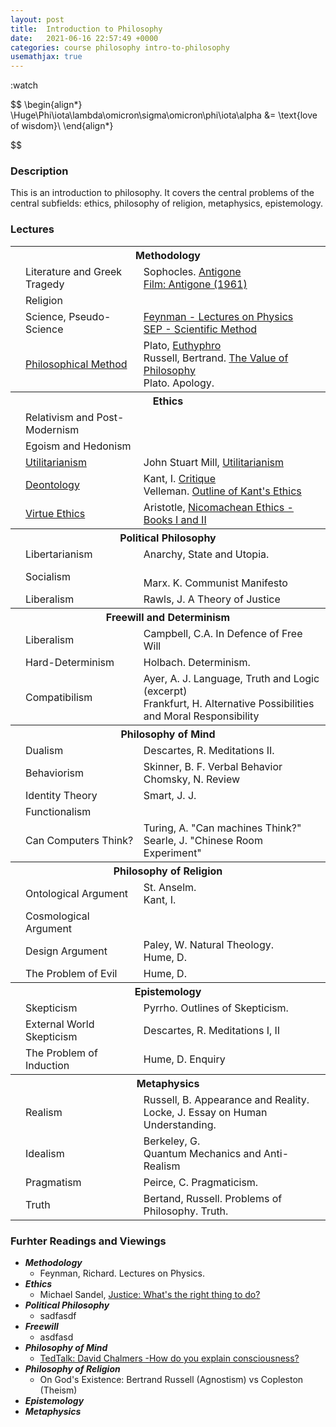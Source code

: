 ```yaml
---
layout: post
title:  Introduction to Philosophy
date:   2021-06-16 22:57:49 +0000
categories: course philosophy intro-to-philosophy
usemathjax: true
---
```


<!--### Title  -->:watch

$$ 
\begin{align*}
\Huge\Phi\iota\lambda\omicron\sigma\omicron\phi\iota\alpha &= \text{love of wisdom}\\
\end{align*}

$$

### Description

This is an introduction to philosophy. It covers the central problems of the central subfields: ethics, philosophy of religion, metaphysics, epistemology.

### Lectures

<table>
  <tbody>
    <!-- Methodology -->
    <tr><th colspan="4">Methodology</th></tr>
    <tr><td></td><td>Literature and Greek Tragedy</td><td>Sophocles. <a href="{{ site.baseurl }}/assets/courses/intro/readings/sophocles-antigone.pdf">Antigone</a><br><a href="https://www.imdb.com/title/tt0055375/">Film: Antigone (1961)</a><br></td></tr>
    <tr><td></td><td>Religion</td><td></td></tr>
    <tr><td></td><td>Science, Pseudo-Science</td><td><a href="ihttps://www.youtube.com/watch?v=EYPapE-3FRw">Feynman - Lectures on Physics</a><br><a href="https://plato.stanford.edu/entries/scientific-method/">SEP - Scientific Method</a></td></tr>
    <tr><td></td><td><a href="{{ site.baseurl }}/assets/courses/intro/lectures/3-method.pdf">Philosophical Method</a></td><td>Plato, <a href="{{ site.baseurl }}/assets/courses/intro/readings/plato-euthyphro.pdf">Euthyphro</a><br>Russell, Bertrand. <a href="{{ site.baseurl }}/assets/courses/intro/readings/russell-value-of-philosophy.pdf">The Value of Philosophy</a><br>Plato. Apology.</td></tr>
    <!-- Ethics -->
    <tr><th colspan="3">Ethics</th></tr>
    <tr><td></td><td>Relativism and Post-Modernism</td><td></td></tr>
    <tr><td></td><td>Egoism and Hedonism</td><td></td></tr>
    <tr><td></td><td><a href="{{ site.baseurl }}/assets/courses/intro/lectures/4-utilitarianism.pdf">Utilitarianism</a></td><td>John Stuart Mill, <a href="{{ site.baseurl }}/assets/courses/intro/readings/mill-utilitarianism.pdf">Utilitarianism</a></td></tr>
    <tr><td></td><td><a href="{{ site.baseurl }}/assets/courses/intro/lectures/5-deontology.pdf">Deontology</a></td><td>Kant, I. <a href="{{ site.baseurl }}/assets/courses/intro/readings/kant-c.pdf">Critique</a><br>Velleman. <a href="https://www.google.com">Outline of Kant's Ethics</a></td></tr>
    <tr><td></td><td><a href="{{ site.baseurl }}/assets/courses/intro/lectures/6-virtue-ethics.pdf">Virtue Ethics</a></td><td>Aristotle, <a href="{{ site.baseurl }}/assets/courses/intro/readings/aristotle-nicomachean-ethics-I-II.pdf">Nicomachean Ethics - Books I and II</a></td></tr>
    <!-- Political Philosophy -->
    <tr><th colspan="3">Political Philosophy</th></tr>
    <tr><td></td><td>Libertarianism</td><td>Anarchy, State and Utopia.</td></tr>
    <tr><td></td><td>Socialism</td><td> <br>Marx. K. Communist Manifesto</td></tr>
    <tr><td></td><td>Liberalism</td><td>Rawls, J. A Theory of Justice</td></tr>
    <!-- Phliosophy of Mind -->
    <tr><th colspan="3">Freewill and Determinism</th></tr>
    <tr><td></td><td>Liberalism</td><td>Campbell, C.A. In Defence of Free Will</td></tr>
    <tr><td></td><td>Hard-Determinism</td><td>Holbach. Determinism.</td></tr>
    <tr><td></td><td>Compatibilism</td><td>Ayer, A. J. Language, Truth and Logic (excerpt)<br>Frankfurt, H. Alternative Possibilities and Moral Responsibility</td></tr>
    <tr><th colspan="3">Philosophy of Mind</th></tr>
    <tr><td></td><td>Dualism</td><td>Descartes, R. Meditations II.</td></tr>
    <tr><td></td><td>Behaviorism</td><td>Skinner, B. F. Verbal Behavior <br>Chomsky, N. Review</td></tr>
    <tr><td></td><td>Identity Theory</td><td>Smart, J. J. </td></tr>
    <tr><td></td><td>Functionalism</td><td></td></tr>
    <!-- 2Dimensionalism: Chalmers, Consciousness and its Place in Nature -->
    <tr><td></td><td>Can Computers Think?</td><td>Turing, A. "Can machines Think?"<br>Searle, J. "Chinese Room Experiment"</td></tr>
    <!-- Philosophy of Religion -->
    <tr><th colspan="3">Philosophy of Religion</th></tr>
    <tr><td></td><td>Ontological Argument</td><td>St. Anselm. <br>Kant, I.</td></tr>
    <tr><td></td><td>Cosmological Argument</td><td></td></tr>
    <tr><td></td><td>Design Argument</td><td>Paley, W. Natural Theology.<br>Hume, D.</td></tr>
    <tr><td></td><td>The Problem of Evil</td><td>Hume, D.</td></tr>
    <!-- Epistemology -->
    <tr><th colspan="3">Epistemology</th></tr>
    <tr><td></td><td>Skepticism</td><td>Pyrrho. Outlines of Skepticism.</td></tr>
    <tr><td></td><td>External World Skepticism</td><td>Descartes, R. Meditations I, II</td></tr>
    <tr><td></td><td>The Problem of Induction</td><td>Hume, D. Enquiry</td></tr>
    <!-- Metaphysics -->
    <tr><th colspan="3">Metaphysics</th></tr>
    <tr><td></td><td>Realism</td><td>Russell, B. Appearance and Reality.<br>Locke, J. Essay on Human Understanding.</td></tr>
    <tr><td></td><td>Idealism</td><td>Berkeley, G.<br>Quantum Mechanics and Anti-Realism</td></tr>
    <tr><td></td><td>Pragmatism</td><td>Peirce, C. Pragmaticism.</td></tr>
    <tr><td></td><td>Truth</td><td>Bertand, Russell. Problems of Philosophy. Truth.</td></tr>
</tbody>
</table>

### Furhter Readings and Viewings
- ***Methodology***
    - Feynman, Richard. Lectures on Physics.
- ***Ethics***
    - Michael Sandel, <a href="https://www.youtube.com/watch?v=kBdfcR-8hEY&list=PL30C13C91CFFEFEA6">Justice: What's the right thing to do?</a>
- ***Political Philosophy***
    - sadfasdf
- ***Freewill***
    - asdfasd 
- ***Philosophy of Mind***
    - <a href="https://www.ted.com/talks/david_chalmers_how_do_you_explain_consciousness?language=en">TedTalk: David Chalmers -How do you explain consciousness? </a>
- ***Philosophy of Religion***
    - On God's Existence: Bertrand Russell (Agnostism) vs Copleston (Theism)
- ***Epistemology***
- ***Metaphysics***

